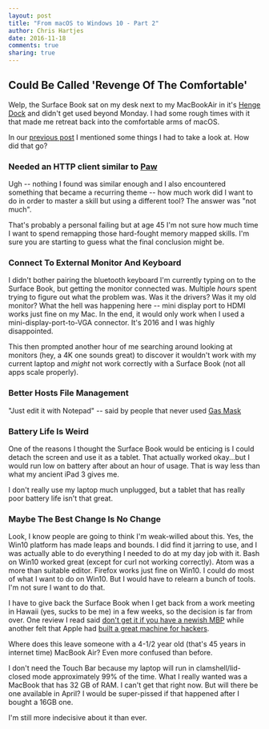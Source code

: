 ```yaml
---
layout: post
title: "From macOS to Windows 10 - Part 2"
author: Chris Hartjes
date: 2016-11-18
comments: true
sharing: true
---
```

## Could Be Called 'Revenge Of The Comfortable'

Welp, the Surface Book sat on my desk next to my MacBookAir in it's [Henge Dock](https://ca.hengedocks.com/)
and didn't get used beyond Monday. I had some rough times with it that made
me retreat back into the comfortable arms of macOS.

In our [previous post](https://www.littlehart.net/atthekeyboard/2016/11/18/from-macos-to-win10-part-2)
I mentioned some things I had to take a look at. How did that go?


### Needed an HTTP client similar to [Paw](https://paw.cloud)

Ugh -- nothing I found was similar enough and I also encountered something
that became a recurring theme -- how much work did I want to do in order to
master a skill but using a different tool? The answer was "not much".

That's probably a personal failing but at age 45 I'm not sure how much time
I want to spend remapping those hard-fought memory mapped skills. I'm sure
you are starting to guess what the final conclusion might be.

### Connect To External Monitor And Keyboard

I didn't bother pairing the bluetooth keyboard I'm currently typing on to
the Surface Book, but getting the monitor connected was. Multiple *hours*
spent trying to figure out what the problem was. Was it the drivers? Was it
my old monitor? What the hell was happening here -- mini display port to HDMI
works just fine on my Mac. In the end, it would only work when I used a
mini-display-port-to-VGA connector. It's 2016 and I was highly disappointed.

This then prompted another hour of me searching around looking at monitors
(hey, a 4K one sounds great) to discover it wouldn't work with my current
laptop and *might* not work correctly with a Surface Book (not all apps
scale properly).

### Better Hosts File Management

"Just edit it with Notepad" -- said by people that never used [Gas Mask](http://gas-mask.apponic.com/mac/)

### Battery Life Is Weird

One of the reasons I thought the Surface Book would be enticing is I could
detach the screen and use it as a tablet. That actually worked okay...but I
would run low on battery after about an hour of usage. That is way less than
what my ancient iPad 3 gives me.

I don't really use my laptop much unplugged, but a tablet that has really
poor battery life isn't that great.

### Maybe The Best Change Is No Change

Look, I know people are going to think I'm weak-willed about this. Yes, the Win10
platform has made leaps and bounds. I did find it jarring to use, and I was
actually able to do everything I needed to do at my day job with it. Bash
on Win10 worked great (except for curl not working correctly). Atom was a
more than suitable editor. Firefox works just fine on Win10. I could do
most of what I want to do on Win10. But I would have to relearn a bunch of
tools. I'm not sure I want to do that.

I have to give back the Surface Book when I get back from a work meeting in
Hawaii (yes, sucks to be me) in a few weeks, so the decision is far from over.
One review I read said [don't get it if you have a newish MBP](https://hackernoon.com/a-week-with-the-new-macbook-pro-with-touch-pad-126eebb89ac#.tfcsz7pap) while another felt that Apple had
[built a great machine for hackers](https://medium.com/@ageitgey/the-new-macbook-pro-is-kind-of-great-for-hackers-64c1c577a4d2#.1a7jc5ck3).

Where does this leave someone with a 4-1/2 year old (that's 45 years in
internet time) MacBook Air? Even more confused than before.

I don't need the Touch Bar because my laptop will run in clamshell/lid-closed
mode approximately 99% of the time. What I really wanted was a MacBook
that has 32 GB of RAM. I can't get that right now. But will there be one
available in April? I would be super-pissed if that happened after I bought
a 16GB one.

I'm still more indecisive about it than ever.
